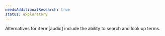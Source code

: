 ```yaml
---
needsAdditionalResearch: true
status: exploratory
---
```


Alternatives for :term[audio] include the ability to search and look up terms.
